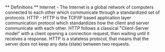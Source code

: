 ** Definitions **
Internet - The Internet is a global network of computers connected to each other which communicate through a standardized set of protocols.
HTTP - HTTP is the TCP/IP based application layer communication protocol which standardizes how the client and server communicate with each other. HTTP follows a classical "Client-Server model" with a client opening a connection request, then waiting until it receives a response. HTTP is a stateless protocol, that means that the server does not keep any data (state) between two requests.
